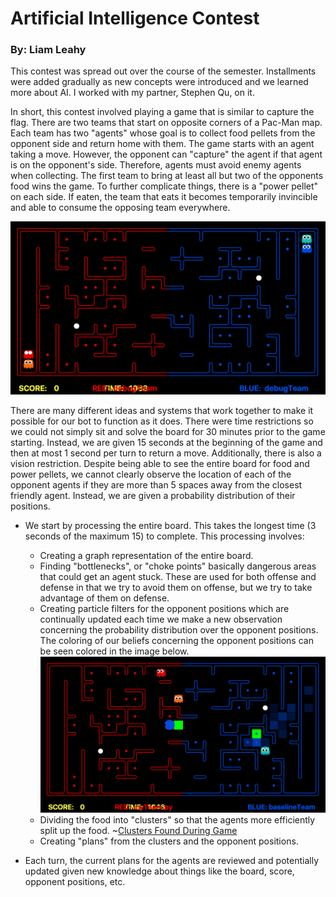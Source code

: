# Artificial Intelligence Contest
### By: Liam Leahy

This contest was spread out over the course of the semester. Installments were added gradually as new concepts were introduced and we learned more about AI. I worked with my partner, Stephen Qu, on it.

In short, this contest involved playing a game that is similar to capture the flag. There are two teams that start on opposite corners of a Pac-Man map. Each team has two "agents" whose goal is to collect food pellets from the opponent side and return home with them. The game starts with an agent taking a move. However, the opponent can "capture" the agent if that agent is on the opponent's side. Therefore, agents must avoid enemy agents when collecting. The first team to bring at least all but two of the opponents food wins the game. To further complicate things, there is a "power pellet" on each side. If eaten, the team that eats it becomes temporarily invincible and able to consume the opposing team everywhere.

[start_board]: https://raw.githubusercontent.com/liamleahy/cs188/master/boardimage.png "Image of Board"
[distributions]: https://raw.githubusercontent.com/liamleahy/cs188/master/distributions.png "Probability Distribution Coloring on Board"

[clusters]: https://raw.githubusercontent.com/liamleahy/cs188/master/clusters.png "Clusters Found During Game"

![Image of Board][start_board]

There are many different ideas and systems that work together to make it possible for our bot to function as it does. There were time restrictions so we could not simply sit and solve the board for 30 minutes prior to the game starting. Instead, we are given 15 seconds at the beginning of the game and then at most 1 second per turn to return a move. Additionally, there is also a vision restriction. Despite being able to see the entire board for food and power pellets, we cannot clearly observe the location of each of the opponent agents if they are more than 5 spaces away from the closest friendly agent. Instead, we are given a probability distribution of their positions.

* We start by processing the entire board. This takes the longest time (3 seconds of the maximum 15) to complete. This processing involves:
    * Creating a graph representation of the entire board.
    * Finding "bottlenecks", or "choke points" basically dangerous areas that could get an agent stuck. These are used for both offense and defense in that we try to avoid them on offense, but we try to take advantage of them on defense.
    * Creating particle filters for the opponent positions which are continually updated each time we make a new observation concerning the probability distribution over the opponent positions. The coloring of our beliefs concerning the opponent positions can be seen colored in the image below. ![Probability Distribution Coloring on Board][distributions]
    * Dividing the food into "clusters" so that the agents more efficiently split up the food. ~[Clusters Found During Game][clusters]
    * Creating "plans" from the clusters and the opponent positions.

* Each turn, the current plans for the agents are reviewed and potentially updated given new knowledge about things like the board, score, opponent positions, etc.
